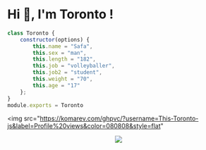 # Hi 👋, I'm Toronto ! #

```js
class Toronto {
    constructor(options) {
        this.name = "Safa",
        this.sex = "man",
        this.length = "182",
        this.job = "volleyballer",
        this.job2 = "student",
        this.weight = "70",
        this.age = "17"
    };
}
module.exports = Toronto
```

[youtube]: https://www.youtube.com/channel/UCQbPwlIY1wTz114a5eZuilQ/videos
[discord]: https://discord.gg/985SJyd4gx

<img src="https://komarev.com/ghpvc/?username=This-Toronto-js&label=Profile%20views&color=080808&style=flat"
<div align="center">
    <a href="https://discord.com/users/572820827494678539" title="Discord Profile"><img src="https://lanyard-profile-readme.vercel.app/api/572820827494678539"></a>
</div>
